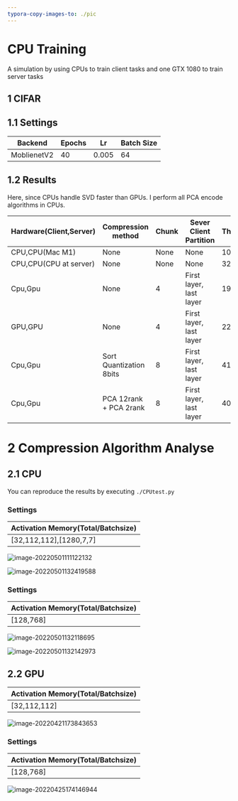 ```yaml
---
typora-copy-images-to: ./pic
---
```


# CPU Training

A simulation by using CPUs to train client tasks and one GTX 1080 to train server tasks

## 1 CIFAR

## 1.1 Settings

| Backend     | Epochs | Lr    | Batch Size |
| ----------- | ------ | ----- | ---------- |
| MoblienetV2 | 40     | 0.005 | 64         |

## 1.2 Results

Here, since CPUs handle SVD faster than GPUs. I perform all PCA encode algorithms in CPUs.

| Hardware(Client,Server) | Compression method      | Chunk | Sever Client Partition  | Throughputs | Validation Acc |
| ----------------------- | ----------------------- | ----- | ----------------------- | ----------- | -------------- |
| CPU,CPU(Mac M1)         | None                    | None  | None                    | 10.49/s     | 95.92          |
| CPU,CPU(CPU at server)  | None                    | None  | None                    | 32.48/s     | 95.87          |
| Cpu,Gpu                 | None                    | 4     | First layer, last layer | 191.9/s     | 95.92          |
| GPU,GPU                 | None                    | 4     | First layer, last layer | 228.57/s    | 95.89          |
| Cpu,Gpu                 | Sort Quantization 8bits | 8     | First layer, last layer | 41.83/s     | 95.59          |
| Cpu,Gpu                 | PCA 12rank + PCA 2rank  | 8     | First layer, last layer | 40.50/s     |                |

# 2 Compression Algorithm Analyse

## 2.1 CPU

You can reproduce the results by executing `./CPUtest.py`

### Settings

| Activation Memory(Total/Batchsize) |
| ---------------------------------- |
| [32,112,112],[1280,7,7]            |

![image-20220501111122132](./pic/image-20220501111122132.png)

![image-20220501132419588](./pic/image-20220501132419588.png)



### Settings

| Activation Memory(Total/Batchsize) |
| ---------------------------------- |
| [128,768]                          |

![image-20220501132118695](./pic/image-20220501132118695.png)

![image-20220501132142973](./pic/image-20220501132142973.png)

## 2.2 GPU

| Activation Memory(Total/Batchsize) |
| ---------------------------------- |
| [32,112,112]                       |

![image-20220421173843653](./pic/test_gpu.jpg)

### Settings

| Activation Memory(Total/Batchsize) |
| ---------------------------------- |
| [128,768]                          |

![image-20220425174146944](./pic/image-20220425174146944.png)


